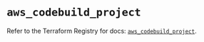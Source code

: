 # `aws_codebuild_project`

Refer to the Terraform Registry for docs: [`aws_codebuild_project`](https://registry.terraform.io/providers/hashicorp/aws/6.19.0/docs/resources/codebuild_project).
